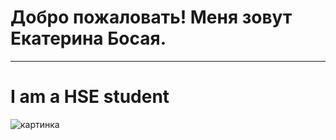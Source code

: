 # Добро пожаловать! Меня зовут Екатерина Босая. 
***
# I am a HSE student
![картинка](http://terramia.ru/wp-content/uploads/2013/01/Nocturne-Eruption.jpg)
